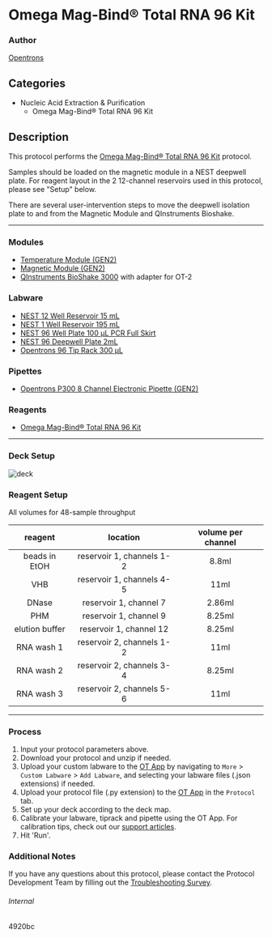 # Omega Mag-Bind® Total RNA 96 Kit

### Author
[Opentrons](https://opentrons.com/)

## Categories
* Nucleic Acid Extraction & Purification
    * Omega Mag-Bind® Total RNA 96 Kit

## Description

This protocol performs the [Omega Mag-Bind® Total RNA 96 Kit](https://www.omegabiotek.com/product/total-cellular-rna-mag-bind-total-rna-96//?utm_source=google&utm_medium=ppc&utm_campaign=128157293756&utm_term=total%20rna%20extraction%20kit&utm_content=b&gclid=Cj0KCQjw-daUBhCIARIsALbkjSb5Gx-Bz7K1R_Dw_ePhpzhX8NNtwe_9GP1LXR7SfOaeOHWgEnehFE4aAtRVEALw_wcB) protocol.

Samples should be loaded on the magnetic module in a NEST deepwell plate. For reagent layout in the 2 12-channel reservoirs used in this protocol, please see "Setup" below.

There are several user-intervention steps to move the deepwell isolation plate to and from the Magnetic Module and QInstruments Bioshake.

---

### Modules
* [Temperature Module (GEN2)](https://shop.opentrons.com/collections/hardware-modules/products/tempdeck)
* [Magnetic Module (GEN2)](https://shop.opentrons.com/collections/hardware-modules/products/magdeck)
* [QInstruments BioShake 3000](https://www.qinstruments.com/automation/bioshake-3000/) with adapter for OT-2

### Labware
* [NEST 12 Well Reservoir 15 mL](https://labware.opentrons.com/nest_12_reservoir_15ml)
* [NEST 1 Well Reservoir 195 mL](https://labware.opentrons.com/nest_1_reservoir_195ml)
* [NEST 96 Well Plate 100 µL PCR Full Skirt](https://labware.opentrons.com/nest_96_wellplate_100ul_pcr_full_skirt)
* [NEST 96 Deepwell Plate 2mL](https://labware.opentrons.com/nest_96_wellplate_2ml_deep)
* [Opentrons 96 Tip Rack 300 µL](https://shop.opentrons.com/opentrons-300ul-tips-1000-refills/)

### Pipettes
* [Opentrons P300 8 Channel Electronic Pipette (GEN2)](https://shop.opentrons.com/8-channel-electronic-pipette/)

### Reagents
* [Omega Mag-Bind® Total RNA 96 Kit](https://www.omegabiotek.com/product/total-cellular-rna-mag-bind-total-rna-96//?utm_source=google&utm_medium=ppc&utm_campaign=128157293756&utm_term=total%20rna%20extraction%20kit&utm_content=b&gclid=Cj0KCQjw-daUBhCIARIsALbkjSb5Gx-Bz7K1R_Dw_ePhpzhX8NNtwe_9GP1LXR7SfOaeOHWgEnehFE4aAtRVEALw_wcB)

---

### Deck Setup
![deck](https://opentrons-protocol-library-website.s3.amazonaws.com/custom-README-images/979d28/deck.png)

### Reagent Setup

All volumes for 48-sample throughput

| reagent | location | volume per channel |
| :----: | :----: | :----: |
| beads in EtOH | reservoir 1, channels 1-2 | 8.8ml |
| VHB | reservoir 1, channels 4-5 | 11ml |
| DNase | reservoir 1, channel 7 | 2.86ml |
| PHM | reservoir 1, channel 9 | 8.25ml |
| elution buffer | reservoir 1, channel 12 | 8.25ml |
| RNA wash 1 | reservoir 2, channels 1-2 | 11ml |
| RNA wash 2 | reservoir 2, channels 3-4 | 8.25ml |
| RNA wash 3 | reservoir 2, channels 5-6 | 11ml |

---

### Process
1. Input your protocol parameters above.
2. Download your protocol and unzip if needed.
3. Upload your custom labware to the [OT App](https://opentrons.com/ot-app) by navigating to `More` > `Custom Labware` > `Add Labware`, and selecting your labware files (.json extensions) if needed.
4. Upload your protocol file (.py extension) to the [OT App](https://opentrons.com/ot-app) in the `Protocol` tab.
5. Set up your deck according to the deck map.
6. Calibrate your labware, tiprack and pipette using the OT App. For calibration tips, check out our [support articles](https://support.opentrons.com/en/collections/1559720-guide-for-getting-started-with-the-ot-2).
7. Hit 'Run'.

### Additional Notes
If you have any questions about this protocol, please contact the Protocol Development Team by filling out the [Troubleshooting Survey](https://protocol-troubleshooting.paperform.co/).

###### Internal
4920bc
